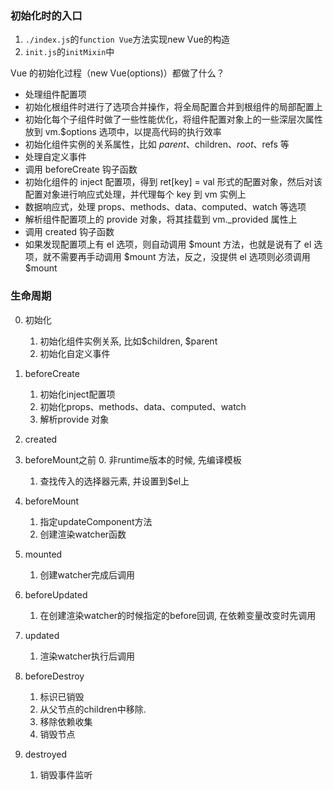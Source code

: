 ### 初始化时的入口
1. `./index.js`的`function Vue`方法实现new Vue的构造
2. `init.js`的`initMixin`中


Vue 的初始化过程（new Vue(options)）都做了什么？
* 处理组件配置项
* 初始化根组件时进行了选项合并操作，将全局配置合并到根组件的局部配置上
* 初始化每个子组件时做了一些性能优化，将组件配置对象上的一些深层次属性放到 vm.$options 选项中，以提高代码的执行效率
* 初始化组件实例的关系属性，比如 $parent、$children、$root、$refs 等
* 处理自定义事件
* 调用 beforeCreate 钩子函数
* 初始化组件的 inject 配置项，得到 ret[key] = val 形式的配置对象，然后对该配置对象进行响应式处理，并代理每个 key 到 vm 实例上
* 数据响应式，处理 props、methods、data、computed、watch 等选项
* 解析组件配置项上的 provide 对象，将其挂载到 vm._provided 属性上
* 调用 created 钩子函数
* 如果发现配置项上有 el 选项，则自动调用 $mount 方法，也就是说有了 el 选项，就不需要再手动调用 $mount 方法，反之，没提供 el 选项则必须调用 $mount

### 生命周期
0. 初始化
    1. 初始化组件实例关系, 比如$children, $parent
    2. 初始化自定义事件
1. beforeCreate
    1. 初始化inject配置项
    2. 初始化props、methods、data、computed、watch
    3. 解析provide 对象
2. created

3. beforeMount之前
    0. 非runtime版本的时候, 先编译模板
    1. 查找传入的选择器元素, 并设置到$el上
3. beforeMount
    1. 指定updateComponent方法
    2. 创建渲染watcher函数
4. mounted
    1. 创建watcher完成后调用

5. beforeUpdated
    1. 在创建渲染watcher的时候指定的before回调, 在依赖变量改变时先调用
6. updated
    1. 渲染watcher执行后调用

7. beforeDestroy
    1. 标识已销毁
    2. 从父节点的children中移除.
    3. 移除依赖收集
    4. 销毁节点
8. destroyed
    1. 销毁事件监听
